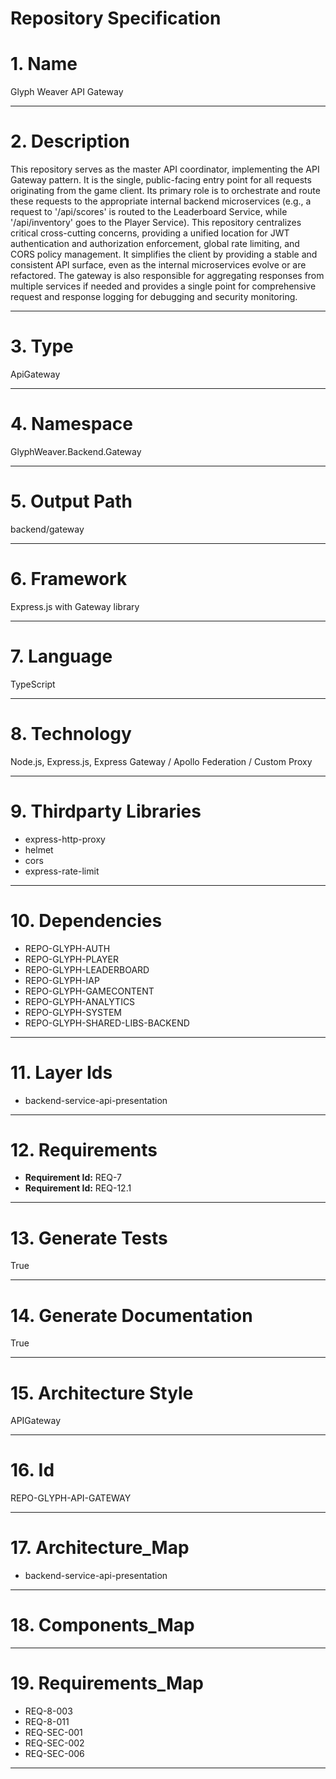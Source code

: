 # Repository Specification

# 1. Name
Glyph Weaver API Gateway


---

# 2. Description
This repository serves as the master API coordinator, implementing the API Gateway pattern. It is the single, public-facing entry point for all requests originating from the game client. Its primary role is to orchestrate and route these requests to the appropriate internal backend microservices (e.g., a request to '/api/scores' is routed to the Leaderboard Service, while '/api/inventory' goes to the Player Service). This repository centralizes critical cross-cutting concerns, providing a unified location for JWT authentication and authorization enforcement, global rate limiting, and CORS policy management. It simplifies the client by providing a stable and consistent API surface, even as the internal microservices evolve or are refactored. The gateway is also responsible for aggregating responses from multiple services if needed and provides a single point for comprehensive request and response logging for debugging and security monitoring.


---

# 3. Type
ApiGateway


---

# 4. Namespace
GlyphWeaver.Backend.Gateway


---

# 5. Output Path
backend/gateway


---

# 6. Framework
Express.js with Gateway library


---

# 7. Language
TypeScript


---

# 8. Technology
Node.js, Express.js, Express Gateway / Apollo Federation / Custom Proxy


---

# 9. Thirdparty Libraries

- express-http-proxy
- helmet
- cors
- express-rate-limit


---

# 10. Dependencies

- REPO-GLYPH-AUTH
- REPO-GLYPH-PLAYER
- REPO-GLYPH-LEADERBOARD
- REPO-GLYPH-IAP
- REPO-GLYPH-GAMECONTENT
- REPO-GLYPH-ANALYTICS
- REPO-GLYPH-SYSTEM
- REPO-GLYPH-SHARED-LIBS-BACKEND


---

# 11. Layer Ids

- backend-service-api-presentation


---

# 12. Requirements

- **Requirement Id:** REQ-7  
- **Requirement Id:** REQ-12.1  


---

# 13. Generate Tests
True


---

# 14. Generate Documentation
True


---

# 15. Architecture Style
APIGateway


---

# 16. Id
REPO-GLYPH-API-GATEWAY


---

# 17. Architecture_Map

- backend-service-api-presentation


---

# 18. Components_Map



---

# 19. Requirements_Map

- REQ-8-003
- REQ-8-011
- REQ-SEC-001
- REQ-SEC-002
- REQ-SEC-006


---

